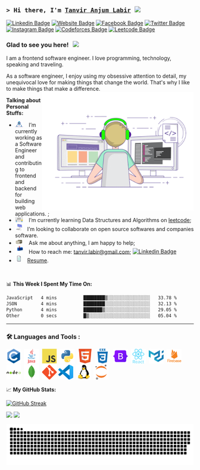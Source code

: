### <samp>&gt; Hi there, I'm <a href="#" target="_blank">Tanvir Anjum Labir</a> <img src="https://media.giphy.com/media/hvRJCLFzcasrR4ia7z/giphy.gif" width="25"> </samp>

[![Linkedin Badge](https://img.shields.io/badge/LinkedIn-0077B5?style=for-the-badge&logo=linkedin&logoColor=white)](https://www.linkedin.com/in/tanvir-anjum-l-54294513a/)
[![Website Badge](https://img.shields.io/badge/website-000000?style=for-the-badge&logo=About.me&logoColor=white)](https://tanviranjumlabir.netlify.app/)
[![Facebook Badge](https://img.shields.io/badge/Facebook-1877F2?style=for-the-badge&logo=facebook&logoColor=white)](https://www.facebook.com/tanvir.labir159)
[![Twitter Badge](https://img.shields.io/badge/Twitter-1DA1F2?style=for-the-badge&logo=twitter&logoColor=white)](https://twitter.com/loverazlabir)
[![Instagram Badge](https://img.shields.io/badge/Instagram-E4405F?style=for-the-badge&logo=instagram&logoColor=white)](https://instagram.com/labir159/)
[![Codeforces Badge](https://img.shields.io/badge/Codeforces-445f9d?style=for-the-badge&logo=Codeforces&logoColor=white)](https://codeforces.com/profile/LABIR)
[![Leetcode Badge](https://img.shields.io/badge/-LeetCode-FFA116?style=for-the-badge&logo=LeetCode&logoColor=black)](https://leetcode.com/LABIR/)


### Glad to see you here! &nbsp; ![](https://visitor-badge.glitch.me/badge?page_id=Labir852.Labir852)

I am a frontend software engineer. I love programming, technology, speaking and traveling.

As a software engineer, I enjoy using my obsessive attention to detail, my unequivocal love for making things that change the world. That's why I like to make things that make a difference.
<img align="right" alt="GIF" src="https://github.com/Labir852/Labir852/blob/main/assets/coding.gif?raw=true" width="408" height="318" />



**Talking about Personal Stuffs:**

- <img src="https://github.com/Labir852/Labir852/blob/main/assets/developer.gif?raw=true" width="21" /> &nbsp;&nbsp; I’m currently working as a Software Engineer and contributing to frontend and backend for building web applications.
;
- <img src="https://github.com/Labir852/Labir852/blob/main/assets/lightning.gif?raw=true" width="21" /> &nbsp;&nbsp; I’m currently learning Data Structures and Algorithms on [leetcode](https://leetcode.com/LABIR/);
- <img src="https://github.com/Labir852/Labir852/blob/main/assets/laptop.gif?raw=true" width="21" /> &nbsp;&nbsp;I’m looking to collaborate on open source softwares and companies software.
- <img src="https://github.com/Labir852/Labir852/blob/main/assets/message.gif?raw=true" width="21" /> &nbsp;&nbsp; Ask me about anything, I am happy to help;
- <img src="https://github.com/Labir852/Labir852/blob/main/assets/letterbox.gif?raw=true" width="21" /> &nbsp;&nbsp; How to reach me: tanvir.labir@gmail.com; [![Linkedin Badge](https://img.shields.io/badge/-Labir-blue?style=flat&logo=Linkedin&logoColor=white)](https://www.linkedin.com/in/tanvir-anjum-l-54294513a/)
- <img src="https://github.com/Labir852/Labir852/blob/main/assets/doc.gif?raw=true" width="21" />&nbsp;&nbsp; [Resume](https://github.com/Labir852/Labir852/blob/adf2fad98e95cf0a1ba946ca22cdc2febeb3e3f8/Tanvir's%20Resume.pdf).

</br>

📊 **This Week I Spent My Time On:**

<!--START_SECTION:waka-->

```text
JavaScript   4 mins          ████████▒░░░░░░░░░░░░░░░░   33.78 %
JSON         4 mins          ████████░░░░░░░░░░░░░░░░░   32.13 %
Python       4 mins          ███████▒░░░░░░░░░░░░░░░░░   29.05 %
Other        0 secs          █▒░░░░░░░░░░░░░░░░░░░░░░░   05.04 %
```

<!--END_SECTION:waka-->


---

### :hammer_and_wrench: Languages and Tools :

<div>
  <img src="https://github.com/devicons/devicon/blob/master/icons/c/c-original.svg" title="C" alt="C" width="40" height="40"/>&nbsp;
  <img src="https://github.com/devicons/devicon/blob/master/icons/java/java-original-wordmark.svg" title="Java" alt="Java" width="40" height="40"/>&nbsp;
  <img src="https://github.com/devicons/devicon/blob/master/icons/javascript/javascript-original.svg" title="JavaScript" alt="JavaScript" width="40" height="40"/>&nbsp;
  <img src="https://github.com/devicons/devicon/blob/master/icons/python/python-original.svg" title="Python" alt="Python" width="40" height="40"/>&nbsp;
 <img src="https://github.com/devicons/devicon/blob/master/icons/html5/html5-original.svg" title="HTML5" alt="HTML" width="40" height="40"/>&nbsp;
  <img src="https://github.com/devicons/devicon/blob/master/icons/css3/css3-plain-wordmark.svg"  title="CSS3" alt="CSS" width="40" height="40"/>&nbsp;
  <img src="https://github.com/devicons/devicon/blob/master/icons/bootstrap/bootstrap-original.svg" title="Bootstrap" alt="Bootstrap" width="40" height="40"/>&nbsp;
   <img src="https://github.com/devicons/devicon/blob/master/icons/react/react-original-wordmark.svg" title="React" alt="React" width="40" height="40"/>&nbsp;
  <img src="https://github.com/devicons/devicon/blob/master/icons/materialui/materialui-original.svg" title="Material UI" alt="Material UI" width="40" height="40"/>&nbsp;
  <img src="https://github.com/devicons/devicon/blob/master/icons/firebase/firebase-plain-wordmark.svg" title="Firebase" alt="Firebase" width="40" height="40"/>&nbsp;
  <img src="https://github.com/devicons/devicon/blob/master/icons/nodejs/nodejs-original-wordmark.svg" title="NodeJS" alt="NodeJS" width="40" height="40"/>&nbsp;
  <img src="https://github.com/devicons/devicon/blob/master/icons/mongodb/mongodb-original.svg" title="MongoDB" alt="MongoDB" width="40" height="40"/>&nbsp;
  <img src="https://github.com/devicons/devicon/blob/master/icons/git/git-original.svg" title="Git" alt="Git" width="40" height="40"/>
  <img src="https://github.com/devicons/devicon/blob/master/icons/vscode/vscode-original.svg" title="VS-Code" alt="vscode" width="40" height="40"/>&nbsp;
  <img src="https://github.com/devicons/devicon/blob/master/icons/linux/linux-original.svg" title="Linux" alt="Linux" width="40" height="40"/>&nbsp;
  <img src="https://github.com/devicons/devicon/blob/master/icons/jupyter/jupyter-original.svg" title="Jupyter" alt="Jupyter" width="40" height="40"/>&nbsp;
</div>

📈 **My GitHub Stats:**

[![GitHub Streak](http://github-readme-streak-stats.herokuapp.com?user=Labir852&theme=dark&background=000000)](https://git.io/streak-stats)

<p>
  <img height="180em" src="https://github-readme-stats.vercel.app/api?username=Labir852&show_icons=true&hide_border=true&&count_private=true&include_all_commits=true&theme=dark&background=000000" />
  <img height="180em" src="https://github-readme-stats.vercel.app/api/top-langs/?username=Labir852&exclude_repo=KNN-Image-Classification&show_icons=true&hide_border=true&layout=compact&langs_count=8&theme=dark&background=000000"/>
</p>


![Snake animation](https://github.com/Labir852/Labir852/blob/output/github-contribution-grid-snake.svg)
